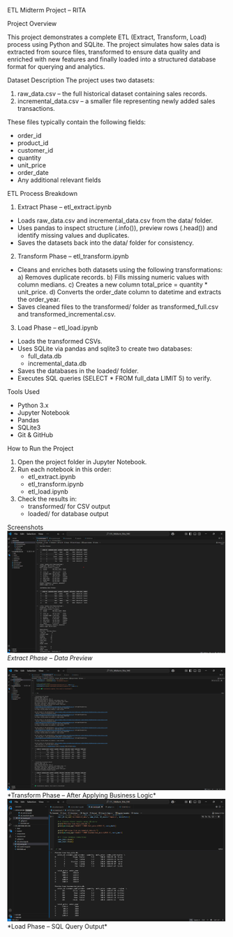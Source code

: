 ETL Midterm Project – RITA

 Project Overview

This project demonstrates a complete ETL (Extract, Transform, Load) process using Python and SQLite. The project simulates how sales data is extracted from source files, transformed to ensure data quality and enriched with new features and finally loaded into a structured database format for querying and analytics.

 Dataset Description
The project uses two datasets:
1. raw_data.csv – the full historical dataset containing sales records.
2. incremental_data.csv – a smaller file representing newly added sales transactions.

These files typically contain the following fields:
- order_id
- product_id
- customer_id
- quantity
- unit_price
- order_date
- Any additional relevant fields

 ETL Process Breakdown

1. Extract Phase – etl_extract.ipynb
- Loads raw_data.csv and incremental_data.csv from the data/ folder.
- Uses pandas to inspect structure (.info()), preview rows (.head()) and identify missing values and duplicates.
- Saves the datasets back into the data/ folder for consistency.

2. Transform Phase – etl_transform.ipynb
- Cleans and enriches both datasets using the following transformations:
  a) Removes duplicate records.
  b) Fills missing numeric values with column medians.
  c) Creates a new column total_price = quantity * unit_price.
  d) Converts the order_date column to datetime and extracts the order_year.
- Saves cleaned files to the transformed/ folder as transformed_full.csv and transformed_incremental.csv.

3. Load Phase – etl_load.ipynb
- Loads the transformed CSVs.
- Uses SQLite via pandas and sqlite3 to create two databases:
  - full_data.db
  - incremental_data.db
- Saves the databases in the loaded/ folder.
- Executes SQL queries (SELECT * FROM full_data LIMIT 5) to verify.

 Tools Used
- Python 3.x
- Jupyter Notebook
- Pandas
- SQLite3
- Git & GitHub

 How to Run the Project
1. Open the project folder in Jupyter Notebook.
2. Run each notebook in this order:
   - etl_extract.ipynb
   - etl_transform.ipynb
   - etl_load.ipynb
3. Check the results in:
   - transformed/ for CSV output
   - loaded/ for database output

 
  Screenshots
 <img src="screenshots/extract_preview.png" width="500">
*Extract Phase – Data Preview*

<img src="screenshots/transform_preview.png" width="500">
*Transform Phase – After Applying Business Logic*

<img src="screenshots/sql_preview.png" width="500">
*Load Phase – SQL Query Output*
